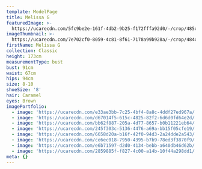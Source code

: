 ```yaml
---
template: ModelPage
title: Melissa G
featuredImage: >-
  https://ucarecdn.com/5fc9be2e-161f-4db2-9b25-f172fffa92d0/-/crop/485x377/0,0/-/preview/
imageThumbnail: >-
  https://ucarecdn.com/7e702cf0-8059-4c81-8f61-7178a99b928a/-/crop/484x623/0,0/-/preview/
firstName: Melissa G
collection: Classic
height: 173cm
measurementType: bust
bust: 91cm
waist: 67cm
hips: 94cm
size: 8-10
shoeSize: '8'
hair: Caramel
eyes: Brown
imagePortfolio:
  - image: 'https://ucarecdn.com/e33ae3bb-7c25-4bf4-8a8c-4ddf27ed967a/'
  - image: 'https://ucarecdn.com/d67014f5-615c-4825-82f2-6d6d0fd64e2d/'
  - image: 'https://ucarecdn.com/bb62f887-205a-4d77-8657-b0b11221eb64/'
  - image: 'https://ucarecdn.com/245f303c-5136-4476-a69a-bb15f05cfe19/'
  - image: 'https://ucarecdn.com/6658d20a-b16f-42f0-94d3-2a24dde2a543/'
  - image: 'https://ucarecdn.com/ce6ec018-7950-4395-b7b9-78ed3f3870f9/'
  - image: 'https://ucarecdn.com/e6b71597-d2d0-4134-bebb-a640db46d62b/'
  - image: 'https://ucarecdn.com/2859885f-f827-4c00-a14b-10f44a298dd1/'
meta: {}
---
```


